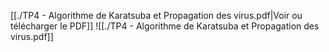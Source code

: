 ﻿[[./TP4 - Algorithme de Karatsuba et Propagation des virus.pdf|Voir ou télécharger le PDF]]
![[./TP4 - Algorithme de Karatsuba et Propagation des virus.pdf]]
